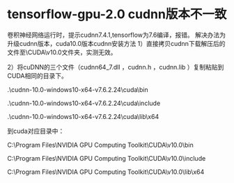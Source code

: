 # tensorflow-gpu-2.0 cudnn版本不一致
卷积神经网络运行时，提示cudnn7.4.1,tensorflow为7.6编译，报错。
解决办法为升级cudnn版本，cuda10.0版本cudnn安装方法
1）直接拷贝cudnn下载解压后的文件至\CUDA\v10.0文件夹，实测无效。

2）将cuDNN的三个文件（cudnn64_7.dll ，cudnn.h ，cudnn.lib ）复制粘贴到CUDA相同的目录下。

.\cudnn-10.0-windows10-x64-v7.6.2.24\cuda\bin

.\cudnn-10.0-windows10-x64-v7.6.2.24\cuda\include

.\cudnn-10.0-windows10-x64-v7.6.2.24\cuda\lib\x64

到cuda对应目录中：

C:\Program Files\NVIDIA GPU Computing Toolkit\CUDA\v10.0\bin

C:\Program Files\NVIDIA GPU Computing Toolkit\CUDA\v10.0\include

C:\Program Files\NVIDIA GPU Computing Toolkit\CUDA\v10.0\lib\x64
